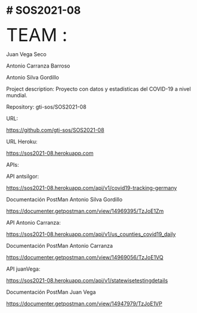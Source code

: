 <html>
<body>   
<h1># SOS2021-08</h1>
<p><font size=8>TEAM : </font></p>

<p>Juan Vega Seco</p>
<p>Antonio Carranza Barroso</p>
<p>Antonio Silva Gordillo</p>
<p>Project description: Proyecto con datos y estadísticas del COVID-19 a nivel mundial.</p>

<p>Repository: gti-sos/SOS2021-08</p>

<p>URL:</p><a href="https://github.com/gti-sos/SOS2021-08">https://github.com/gti-sos/SOS2021-08</a>

<p>URL Heroku:</p><a href="https://sos2021-08.herokuapp.com">https://sos2021-08.herokuapp.com</a>

<p>APIs:</p>

<p>API antsilgor:</p> <a href="https://sos2021-08.herokuapp.com/api/v1/covid19-tracking-germany">https://sos2021-08.herokuapp.com/api/v1/covid19-tracking-germany</a>
<p>Documentación PostMan Antonio Silva Gordillo</p> <a href="https://documenter.getpostman.com/view/14969395/TzJoE1Zm">https://documenter.getpostman.com/view/14969395/TzJoE1Zm</a>
<p>API Antonio Carranza:</p> <a href="https://sos2021-08.herokuapp.com/api/v1/us_counties_covid19_daily">https://sos2021-08.herokuapp.com/api/v1/us_counties_covid19_daily</a>
<p>Documentación PostMan Antonio Carranza</p> <a href="https://documenter.getpostman.com/view/14969056/TzJoE1VQ">https://documenter.getpostman.com/view/14969056/TzJoE1VQ</a>
<p>API juanVega:</p> <a href="https://sos2021-08.herokuapp.com/api/v1/statewisetestingdetails">https://sos2021-08.herokuapp.com/api/v1/statewisetestingdetails</a>
<p>Documentación PostMan Juan Vega</p> <a href="https://documenter.getpostman.com/view/14947979/TzJoE1VP">https://documenter.getpostman.com/view/14947979/TzJoE1VP</a>
</body> 
</html>
